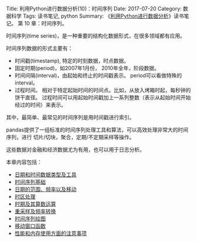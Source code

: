 Title: 利用Python进行数据分析(10)：时间序列
Date: 2017-07-20
Category: 数据科学
Tags: 读书笔记, python
Summary:
    《[利用Python进行数据分析](https://book.douban.com/subject/25779298/)》读书笔记。
    第 10 章：时间序列。


时间序列(time series)，是一种重要的结构化数据形式，在很多领域都有应用。

时间序列数据的形式主要有：

- 时间戳(timestamp), 特定的时刻数据，时点数据。
- 固定时期(period)，如2007年1月份， 2010年全年，阶段数据。
- 时间间隔(interval)，由起始和终止的时间戳表示。 period可以看做特殊的interval。
- 过程时间。 相对于特定起始时间的时间点。比如，从放入烤箱时起，每秒钟的饼干直径。
  过程时间可以用起始时间戳加上一系列整数（表示从起始时间开始经过的时间）来表示。

其中，最简单、最常见的时间序列是用时间戳进行索引。

pandas提供了一组标准的时间序列处理工具和算法，可以高效处理非常大的时间序列，进行
切片/切块，聚合，定期/不定期采样等操作。

这些数据对金融和经济数据尤为有用，也可以用于日志分析。


本章内容包括：

- [日期和时间数据类型及工具](/2017/07/20/python_data_analysis10-1.html)
- [时间序列基础](/2017/07/20/python_data_analysis10-2.html)
- [日期的范围、频率以及移动](/2017/07/20/python_data_analysis10-3.html)
- [时区处理](/2017/07/20/python_data_analysis10-4.html)
- [时期及其算数运算](/2017/07/20/python_data_analysis10-5.html)
- [重采样及频率转换](/2017/07/21/python_data_analysis10-6.html)
- [时间序列绘图](/2017/07/24/python_data_analysis10-7.html)
- [移动窗口函数](/2017/07/24/python_data_analysis10-8.html)
- [性能和内存使用方面的注意事项](/2017/07/24/python_data_analysis10-9.html)



